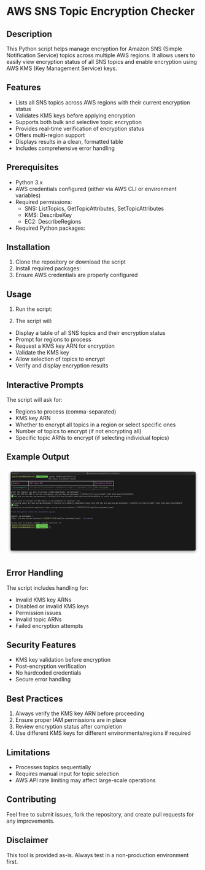 # AWS SNS Topic Encryption Checker

## Description

This Python script helps manage encryption for Amazon SNS (Simple Notification Service) topics across multiple AWS regions. It allows users to easily view encryption status of all SNS topics and enable encryption using AWS KMS (Key Management Service) keys.

## Features

- Lists all SNS topics across AWS regions with their current encryption status
- Validates KMS keys before applying encryption
- Supports both bulk and selective topic encryption
- Provides real-time verification of encryption status
- Offers multi-region support
- Displays results in a clean, formatted table
- Includes comprehensive error handling

## Prerequisites

- Python 3.x
- AWS credentials configured (either via AWS CLI or environment variables)
- Required permissions:
  - SNS: ListTopics, GetTopicAttributes, SetTopicAttributes
  - KMS: DescribeKey
  - EC2: DescribeRegions
- Required Python packages:

## Installation

1. Clone the repository or download the script
2. Install required packages:
3. Ensure AWS credentials are properly configured

## Usage

1. Run the script:

2. The script will:

- Display a table of all SNS topics and their encryption status
- Prompt for regions to process
- Request a KMS key ARN for encryption
- Validate the KMS key
- Allow selection of topics to encrypt
- Verify and display encryption results

## Interactive Prompts

The script will ask for:

- Regions to process (comma-separated)
- KMS key ARN
- Whether to encrypt all topics in a region or select specific ones
- Number of topics to encrypt (if not encrypting all)
- Specific topic ARNs to encrypt (if selecting individual topics)

## Example Output

![](sns.png)

## Error Handling

The script includes handling for:

- Invalid KMS key ARNs
- Disabled or invalid KMS keys
- Permission issues
- Invalid topic ARNs
- Failed encryption attempts

## Security Features

- KMS key validation before encryption
- Post-encryption verification
- No hardcoded credentials
- Secure error handling

## Best Practices

1. Always verify the KMS key ARN before proceeding
2. Ensure proper IAM permissions are in place
3. Review encryption status after completion
4. Use different KMS keys for different environments/regions if required

## Limitations

- Processes topics sequentially
- Requires manual input for topic selection
- AWS API rate limiting may affect large-scale operations

## Contributing

Feel free to submit issues, fork the repository, and create pull requests for any improvements.

## Disclaimer

This tool is provided as-is. Always test in a non-production environment first.

